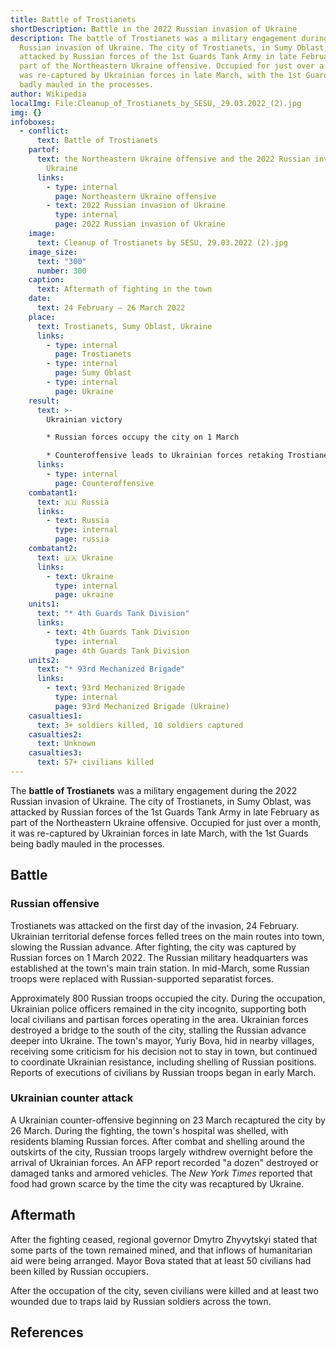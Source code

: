 ```yaml
---
title: Battle of Trostianets
shortDescription: Battle in the 2022 Russian invasion of Ukraine
description: The battle of Trostianets was a military engagement during the 2022
  Russian invasion of Ukraine. The city of Trostianets, in Sumy Oblast, was
  attacked by Russian forces of the 1st Guards Tank Army in late February as
  part of the Northeastern Ukraine offensive. Occupied for just over a month, it
  was re-captured by Ukrainian forces in late March, with the 1st Guards being
  badly mauled in the processes.
author: Wikipedia
localImg: File:Cleanup_of_Trostianets_by_SESU,_29.03.2022_(2).jpg
img: {}
infoboxes:
  - conflict:
      text: Battle of Trostianets
    partof:
      text: the Northeastern Ukraine offensive and the 2022 Russian invasion of
        Ukraine
      links:
        - type: internal
          page: Northeastern Ukraine offensive
        - text: 2022 Russian invasion of Ukraine
          type: internal
          page: 2022 Russian invasion of Ukraine
    image:
      text: Cleanup of Trostianets by SESU, 29.03.2022 (2).jpg
    image_size:
      text: "300"
      number: 300
    caption:
      text: Aftermath of fighting in the town
    date:
      text: 24 February – 26 March 2022
    place:
      text: Trostianets, Sumy Oblast, Ukraine
      links:
        - type: internal
          page: Trostianets
        - type: internal
          page: Sumy Oblast
        - type: internal
          page: Ukraine
    result:
      text: >-
        Ukrainian victory

        * Russian forces occupy the city on 1 March

        * Counteroffensive leads to Ukrainian forces retaking Trostianets on 26 March
      links:
        - type: internal
          page: Counteroffensive
    combatant1:
      text: 🇷🇺 Russia
      links:
        - text: Russia
          type: internal
          page: russia
    combatant2:
      text: 🇺🇦 Ukraine
      links:
        - text: Ukraine
          type: internal
          page: ukraine
    units1:
      text: "* 4th Guards Tank Division"
      links:
        - text: 4th Guards Tank Division
          type: internal
          page: 4th Guards Tank Division
    units2:
      text: "* 93rd Mechanized Brigade"
      links:
        - text: 93rd Mechanized Brigade
          type: internal
          page: 93rd Mechanized Brigade (Ukraine)
    casualties1:
      text: 3+ soldiers killed, 10 soldiers captured
    casualties2:
      text: Unknown
    casualties3:
      text: 57+ civilians killed
---
```


The **battle of Trostianets** was a military engagement during the 2022 Russian invasion of Ukraine. The city of Trostianets, in Sumy Oblast, was attacked by Russian forces of the 1st Guards Tank Army in late February as part of the Northeastern Ukraine offensive. Occupied for just over a month, it was re-captured by Ukrainian forces in late March, with the 1st Guards being badly mauled in the processes.

## Battle


### Russian offensive
Trostianets was attacked on the first day of the invasion, 24 February. Ukrainian territorial defense forces felled trees on the main routes into town, slowing the Russian advance. After fighting, the city was captured by Russian forces on 1 March 2022. The Russian military headquarters was established at the town's main train station. In mid-March, some Russian troops were replaced with Russian-supported separatist forces.

Approximately 800 Russian troops occupied the city. During the occupation, Ukrainian police officers remained in the city incognito, supporting both local civilians and partisan forces operating in the area. Ukrainian forces destroyed a bridge to the south of the city, stalling the Russian advance deeper into Ukraine. The town's mayor, Yuriy Bova, hid in nearby villages, receiving some criticism for his decision not to stay in town, but continued to coordinate Ukrainian resistance, including shelling of Russian positions. Reports of executions of civilians by Russian troops began in early March.

### Ukrainian counter attack
A Ukrainian counter-offensive beginning on 23 March recaptured the city by 26 March. During the fighting, the town's hospital was shelled, with residents blaming Russian forces. After combat and shelling around the outskirts of the city, Russian troops largely withdrew overnight before the arrival of Ukrainian forces. An AFP report recorded "a dozen" destroyed or damaged tanks and armored vehicles. The *New York Times* reported that food had grown scarce by the time the city was recaptured by Ukraine.

## Aftermath
After the fighting ceased, regional governor Dmytro Zhyvytskyi stated that some parts of the town remained mined, and that inflows of humanitarian aid were being arranged. Mayor Bova stated that at least 50 civilians had been killed by Russian occupiers.

After the occupation of the city, seven civilians were killed and at least two wounded due to traps laid by Russian soldiers across the town.

## References
